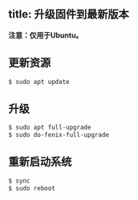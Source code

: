 title: 升级固件到最新版本
---

**注意：仅用于Ubuntu。**

## 更新资源
```sh
$ sudo apt update
```
## 升级
```sh
$ sudo apt full-upgrade
$ sudo do-fenix-full-upgrade
```
## 重新启动系统
```sh
$ sync
$ sudo reboot
```

